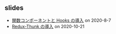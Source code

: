 ## slides

- [関数コンポーネントと Hooks の導入](https://gitpitch.com/Kazu1247/slides/function-component) on 2020-8-7
- [Redux-Thunk の導入](https://gitpitch.com/Kazu1247/slides/redux-thunk) on 2020-10-21
